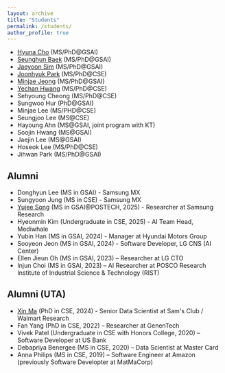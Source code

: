 ```yaml
---
layout: archive
title: "Students"
permalink: /students/
author_profile: true
---
```


* [Hyuna Cho](http://sites.google.com/view/hyunacho "Hyuna Cho") (MS/PhD@GSAI)
* [Seunghun Baek](https://habaek4.github.io/ "Seunghun Baek") (MS/PhD@GSAI)
* [Jaeyoon Sim](https://jaeyoonssim.github.io "Jaeyoon Sim") (MS/PhD@GSAI)
* [Joonhyuk Park](https://pjh1023.github.io/ "Joonhyuk Park") (MS/PhD@CSE)
* [Minjae Jeong](https://minjaetidtid.github.io/ "Tidtid") (MS/PhD@GSAI)
* [Yechan Hwang](https://yechan99.github.io "Yechan Hwang")  (MS/PhD@CSE)
* Sehyoung Cheong (MS/PhD@CSE)
* Sungwoo Hur (PhD@GSAI)
* Minjae Lee (MS/PHD@CSE)
* Seungjoo Lee (MS@CSE)
* Hayoung Ahn (MS@GSAI, joint program with KT)
* Soojin Hwang (MS@GSAI)
* Jaejin Lee (MS@GSAI)
* Hoseok Lee (MS/PhD@CSE) 
* Jihwan Park (MS/PhD@GSAI)

Alumni
----
* Donghyun Lee (MS in GSAI) - Samsung MX
* Sungyoon Jung (MS in CSE) - Samsung MX
* [Yujee Song](https://jardindelsol.github.io "Yujee Song") (MS in GSAI@POSTECH, 2025) - Researcher at Samsung Research
* Hyeonmin Kim (Undergraduate in CSE, 2025) - AI Team Head, Mediwhale
* Yubin Han (MS in GSAI, 2024) - Manager at Hyundai Motors Group
* Sooyeon Jeon (MS in GSAI, 2024) - Software Developer, LG CNS (AI Center)
* Ellen Jieun Oh (MS in GSAI, 2023) – Researcher at LG CTO
* Injun Choi (MS in GSAI, 2023) – AI Researcher at POSCO Research Institute of Industrial Science & Technology (RIST)

Alumni (UTA)
----
* [Xin Ma](https://xma24.github.io/xma/ "Xin Ma") (PhD in CSE, 2024) - Senior Data Scientist at Sam's Club / Walmart Research
* Fan Yang (PhD in CSE, 2022) – Researcher at GenenTech
* Vivek Patel (Undergraduate in CSE with Honors College, 2020) – Software Developer at US Bank
* Debapriya Benergee (MS in CSE, 2020) – Data Scientist at Master Card
* Anna Philips (MS in CSE, 2019) – Software Engineer at Amazon (previously Software Developter at MatMaCorp)
